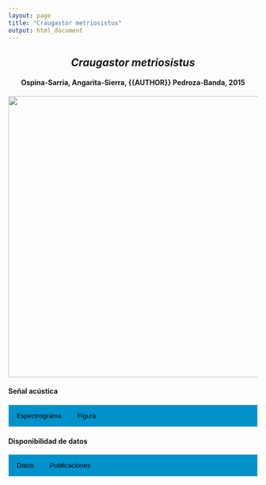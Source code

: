 ```yaml
---
layout: page
title: "Craugastor metriosistus"
output: html_document
---
```


<style>
/* Simplified CSS for tabs */
.tab {
  overflow: hidden;
  border: 1px solid #ccc;
  background-color: #0092ca;
}
.tab button {
  background-color: inherit;
  float: left;
  border: none;
  cursor: pointer;
  padding: 14px 16px;
  transition: background-color 0.3s;
}
.tab button:hover {
  background-color: #ddd;
}
.tab button.active {
  background-color: #ccc;
}
.tabcontent {
  display: none;
  padding: 6px 12px;
  border: 1px solid #ccc;
  border-top: none;
}
.audio-container {
  margin-bottom: 10px;
}
body h1 {
  display: none;
}
</style>

<script>
function openTab(evt, tabName) {
  document.querySelectorAll('.tabcontent').forEach(tab => tab.style.display = "none");
  document.querySelectorAll('.tablinks').forEach(link => link.classList.remove('active'));
  document.getElementById(tabName).style.display = "block";
  evt.currentTarget.classList.add('active');
}
</script>

<!-- Species presentation -->
<div style="text-align: center;">
  <h2><i>Craugastor metriosistus</i></h2>
  <h4>Ospina-Sarria, Angarita-Sierra, {{AUTHOR}} Pedroza-Banda, 2015</h4>
  <img src="{{ site.baseurl }}/images/especie_Craugastor_metriosistus.png" style="width:15cm;">
</div>

#### Señal acústica

<!-- Tabs section -->
<div class="tab">
  <button class="tablinks" onclick="openTab(event, 'Espectro')">Espectrograma</button>
  <button class="tablinks" onclick="openTab(event, 'fig')">Figura</button>
</div>

<!-- Seccion Espectrograma -->
<div id="Espectro" class="tabcontent" style="text-align: center;">
  <video width="100%" height="auto" controls>
    <source src="{{ site.baseurl }}/Espectrograms/dyna_Craugastor_metriosistus.mp4" type="video/mp4">
    Tu navegador no soporta el elemento de video.
  </video>
</div>

<!-- Seccion Figura -->
<div id="fig" class="tabcontent" style="text-align: center;">
  <img src="{{ site.baseurl }}/images/spec_Craugastor_metriosistus.png" style="width:15cm;">
</div>

#### Disponibilidad de datos

<!-- Tabs section -->
<div class="tab">
  <button class="tablinks" onclick="openTab(event, 'dat')">Datos</button>
  <button class="tablinks" onclick="openTab(event, 'pubs')">Publicaciones</button>
</div>

<!-- Seccion Datos -->
<div id="dat" class="tabcontent">
  <p><strong>Disponible en Figshare</strong></p>
  <p>Rivera-Correa, M. (2024). Craugastor metriosistus. figshare. Media. 
    <a href="https://doi.org/10.6084/m9.figshare.27798534.v3" target="_blank">https://doi.org/10.6084/m9.figshare.27798534.v3</a>
  </p>
</div>

<!-- Seccion Publicaciones -->
<div id="pubs" class="tabcontent">
  <p><strong>Ospina-Sarria, J. J., Angarita-Sierra, T., and Pedroza-Banda, R.</strong> 2015. A new species of Craugastor (Anura: Craugastoridae) from the Magdalena River Valley, Colombia, with evaluation of the characters used to identify species of the <i>Craugastor fitzingeri</i> group. <i>South American Journal of Herpetology</i> 10: 1653–177.  
  <a href="https://doi.org/10.2994/SAJH-D-14-00014.1" target="_blank">http://doi.org/10.2994/SAJH-D-14-00014.1.</a></p>
  <p><strong>***</strong><i>El artículo donde se publicó el canto de advertencia no disponibiliza los audios y datos asociados.</i></p>
  <p><strong>***</strong><i>El audio disponible en Figshare corresponde al voucher de Sarria et al. 2015</i></p>  
</div>
